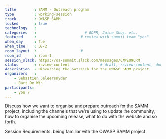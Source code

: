 ```yaml
---
title        : SAMM - Outreach program
type         : working-session
track        : OWASP SAMM
locked       : true
technology   :
categories   :                      # GDPR, Juice Shop, etc.
featured     :                    # review with summit team "yes"
when_day     : Tue
when_time    : DS-2
room_layout  :                    #
room_id      : room-1
session_slack: https://os-summit.slack.com/messages/CAWEU9CRM
status       : review-content              # draft, review-content, done
description  : Discussing the outreach for the OWASP SAMM project
organizers   :
    - Sebastien Deleersnyder
    - Bart De Win
participants:
    - you ?
---
```


Discuss how we want to organise and prepare outreach for the SAMM project, including the channels that we're using to update the community, how to organise the upcoming release, what to do with the website and so forth.

Session Requirements: being familiar with the OWASP SAMM project.
